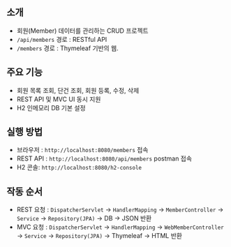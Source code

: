 ## 소개
- 회원(Member) 데이터를 관리하는 CRUD 프로젝트
- `/api/members` 경로 : RESTful API
- `/members` 경로 : Thymeleaf 기반의 웹.

## 주요 기능
- 회원 목록 조회, 단건 조회, 회원 등록, 수정, 삭제
- REST API 및 MVC UI 동시 지원
- H2 인메모리 DB 기본 설정

## 실행 방법
- 브라우저 : `http://localhost:8080/members` 접속
- REST API : `http://localhost:8080/api/members` postman 접속
- H2 콘솔: `http://localhost:8080/h2-console`

## 작동 순서
- REST 요청 : `DispatcherServlet` → `HandlerMapping` → `MemberController` → `Service` → `Repository(JPA)` → DB → JSON 반환
- MVC 요청 : `DispatcherServlet` → `HandlerMapping` → `WebMemberController` → `Service` → `Repository(JPA)` → Thymeleaf → HTML 반환